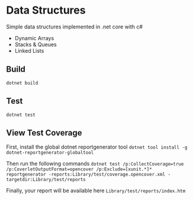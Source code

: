 # Data Structures

Simple data structures implemented in .net core with c#

* Dynamic Arrays
* Stacks & Queues
* Linked Lists

## Build

`dotnet build`

## Test

`dotnet test`

## View Test Coverage

First, install the global dotnet reportgenerator tool
`dotnet tool install -g dotnet-reportgenerator-globaltool`

Then run the following commands
`dotnet test /p:CollectCoverage=true /p:CoverletOutputFormat=opencover /p:Exclude=[xunit.*]*`
`reportgenerator -reports:Library/test/coverage.opencover.xml -targetdir:Library/test/reports`

Finally, your report will be available here
`Library/test/reports/index.htm`